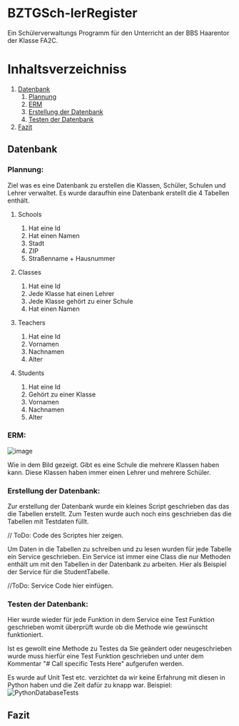 # BZTGSch-lerRegister
Ein Schülerverwaltungs Programm für den Unterricht an der BBS Haarentor der Klasse FA2C.

# Inhaltsverzeichniss
1. [Datenbank](#Datenbank)
   1. [Plannung](#Plannung)
   2. [ERM](#ERM)
   3. [Erstellung der Datenbank](#Datenbankerstellung)
   4. [Testen der Datenbank](#TestenDerDatenbank)
2. [Fazit](#Fazit)

<a name="Datenbank"></a>  
## Datenbank
<a name="Plannung"></a> 
### Plannung: 
Ziel was es eine Datenbank zu erstellen die Klassen, Schüler, Schulen und Lehrer verwaltet. Es wurde daraufhin eine Datenbank erstellt die 4 Tabellen enthält.
1. Schools
   1. Hat eine Id
   2. Hat einen Namen
   3. Stadt
   4. ZIP
   5. Straßenname + Hausnummer
  
2. Classes
   1. Hat eine Id
   2. Jede Klasse hat einen Lehrer
   3. Jede Klasse gehört zu einer Schule
   4. Hat einen Namen
  
3. Teachers
   1. Hat eine Id
   2. Vornamen
   3. Nachnamen
   4. Alter
  
4. Students
   1. Hat eine Id
   2. Gehört zu einer Klasse
   3. Vornamen
   4. Nachnamen
   5. Alter

<a name="ERM"></a>  
### ERM: 

![image](https://user-images.githubusercontent.com/23700090/175651691-e1aa23f4-e13a-4a4c-8895-118429741f20.png)

Wie in dem Bild gezeigt. Gibt es eine Schule die mehrere Klassen haben kann. Diese Klassen haben immer einen Lehrer und mehrere Schüler.

<a name="Datenbankerstellung"></a>
### Erstellung der Datenbank: 
Zur erstellung der Datenbank wurde ein kleines Script geschrieben das das die Tabellen erstellt. Zum Testen wurde auch noch eins geschrieben das die Tabellen mit Testdaten füllt.

// ToDo: Code des Scriptes hier zeigen.

Um Daten in die Tabellen zu schreiben und zu lesen wurden für jede Tabelle ein Service geschrieben. Ein Service ist immer eine Class die nur Methoden enthält um mit den Tabellen in der Datenbank zu arbeiten.
Hier als Beispiel der Service für die StudentTabelle.

//ToDo: Service Code hier einfügen.

<a name="TestenDerDatenbank"></a>
### Testen der Datenbank:

Hier wurde wieder für jede Funktion in dem Service eine Test Funktion geschrieben womit überprüft wurde ob die Methode wie gewünscht funktioniert.

Ist es gewollt eine Methode zu Testes da Sie geändert oder neugeschrieben wurde muss hierfür eine Test Funktion geschrieben und unter dem Kommentar "# Call specific  Tests Here" aufgerufen werden. 

Es wurde auf Unit Test etc. verzichtet da wir keine Erfahrung mit diesen in Python haben und die Zeit dafür zu knapp war. 
Beispiel:
![PythonDatabaseTests](https://user-images.githubusercontent.com/23700090/175646719-65808b84-6194-4a27-b3c4-6d582e4f9a1e.gif)

## Fazit <a name="Fazit"></a>  
